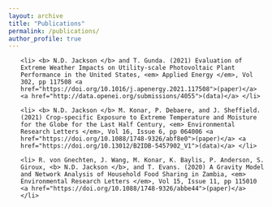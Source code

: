 ```yaml
---
layout: archive
title: "Publications"
permalink: /publications/
author_profile: true
---
```


<ol reversed>
	
	<li> <b> N.D. Jackson </b> and T. Gunda. (2021) Evaluation of Extreme Weather Impacts on Utility-scale Photovoltaic Plant Performance in the United States, <em> Applied Energy </em>, Vol 302, pp 117508 <a href="https://doi.org/10.1016/j.apenergy.2021.117508">(paper)</a> <a href="http://data.openei.org/submissions/4055">(data)</a> </li>

	<li> <b> N.D. Jackson </b> M. Konar, P. Debaere, and J. Sheffield. (2021) Crop-specific Exposure to Extreme Temperature and Moisture for the Globe for the Last Half Century, <em> Environmental Research Letters </em>, Vol 16, Issue 6, pp 064006 <a href="https://doi.org/10.1088/1748-9326/abf8e0">(paper)</a> <a href="https://doi.org/10.13012/B2IDB-5457902_V1">(data)</a> </li>

	<li> R. von Gnechten, J. Wang, M. Konar, K. Baylis, P. Anderson, S. Giroux, <b> N.D. Jackson </b>, and T. Evans. (2020) A Gravity Model and Network Analysis of Household Food Sharing in Zambia, <em> Environmental Research Letters </em>, Vol 15, Issue 11, pp 115010 <a href="https://doi.org/10.1088/1748-9326/abbe44">(paper)</a>  </li>
	
	
</ol>



<!--


	%
	\item R. von Gnechten, J. Wang, M. Konar, K. Baylis, P. Anderson, S. Giroux, \textbf{N.D. Jackson}, and T. Evans. (2020) A Gravity Model and Network Analysis of Household Food Sharing in Zambia, \textit{Environmental Research Letters}, Vol 15, Issue 11, pp 115010 \href{https://doi.org/10.1088/1748-9326/abbe44}{(\textcolor{blue}{paper})}
	%
	\item \textbf{N.D. Jackson}, M. Konar, P. Debaere, and L. Estes. (2019) Probabilistic Global Maps of Crop-Specific Areas from 1961 to 2014, \textit{Environmental Research Letters}, Vol 14, Issue 9, pp 094023  \href{https://iopscience.iop.org/article/10.1088/1748-9326/ab3b93}{(\textcolor{blue}{paper})}
	\href{https://doi.org/10.13012/B2IDB-7439710_V1}{(\textcolor{blue}{data})} 
	%
	\item M. Niazi, C. Nietch, M. Maghrebi, \textbf{N.D. Jackson}, B.R. Bennett, M. Tryby, and A. Massoudieh. (2017) Storm Water Management Model: Performance Review and Gap Analysis, \textit{Journal of Sustainable Water in the Built Environment}, Vol 3, Issue 2, pp 04017002  \href{http://dx.doi.org/10.1061/JSWBAY.0000817#sthash.RYvwX1S8.dpuf}{(\textcolor{blue}{paper})}
	%
	\item  \textbf{N.D. Jackson}, M. Konar, and A.Y. Hoekstra. (2015) The Water Footprint of Food Aid, \textit{Sustainability}, Vol 7, Issue 6, pp 6435-6456 \href{http://www.mdpi.com/2071-1050/7/6/6435}{(\textcolor{blue}{paper})}
	%
	\item J.S. Popovics, G.P. Cetrangolo, and \textbf{N.D. Jackson}. (2006) Experimental Investigation of Impact-Echo Method for Concrete Slab Thickness Measurement, \textit{Journal of the Korean Society for Nondestructive Testing}, Vol 26, Issue 6, pp 427-439  \href{https://www.koreascience.or.kr/article/JAKO200606141817475.pdf}{(\textcolor{blue}{paper})}

-->
